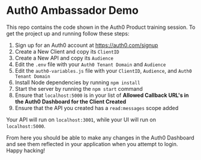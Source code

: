 # Auth0 Ambassador Demo

This repo contains the code shown in the Auth0 Product training session. To get the project up and running follow these steps:

1. Sign up for an Auth0 account at https://auth0.com/signup
2. Create a New Client and copy its `ClientID`
3. Create a New API and copy its `Audience`
4. Edit the `.env` file with your `Auth0 Tenant Domain` and `Audience`
5. Edit the `auth0-variables.js` file with your `ClientID`, `Audience`, and `Auth0 Tenant Domain`
6. Install Node dependencies by running `npm install`
7. Start the server by running the `npm start` command
8. Ensure that `localhost:5000` is in your list of **Allowed Callback URL's in the Auth0 Dashboard for the Client Created**
9. Ensure that the API you created has a `read:messages` scope added

Your API will run on `localhost:3001`, while your UI will run on `localhost:5000`.

From here you should be able to make any changes in the Auth0 Dashboard and see them reflected in your application when you attempt to login. Happy hacking!

